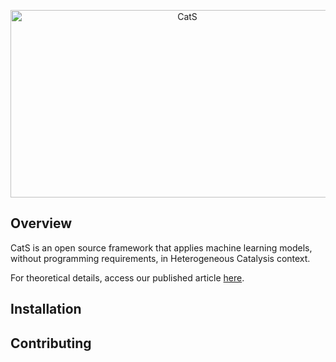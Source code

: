 <p align="center">
  <img src="https://drive.google.com/uc?id=1jsyAPKQf193HMTakjvl9HwN_H_N_Hdoi" height="300" width="550" alt="CatS" />
</p>

## Overview

  CatS is an open source framework that applies machine learning models, without programming requirements, in Heterogeneous Catalysis context. 
  
  For theoretical details, access our published article [here]().

## Installation

## Contributing
